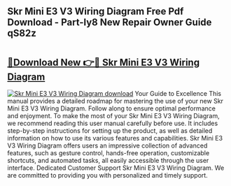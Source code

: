## Skr Mini E3 V3 Wiring Diagram Free Pdf Download - Part-Iy8 New Repair Owner Guide qS82z

# <h2><a href="http://dfhbne.blite.top/?on=Skr+Mini+E3+V3+Wiring+Diagram">🔗Download New 👉🔴 Skr Mini E3 V3 Wiring Diagram</a></h2>

[![Skr Mini E3 V3 Wiring Diagram download](https://i.imgur.com/lujVjoI.png)](http://dfhbne.blite.top/?on=Skr+Mini+E3+V3+Wiring+Diagram)
Your Guide to Excellence This manual provides a detailed roadmap for mastering the use of your new Skr Mini E3 V3 Wiring Diagram. Follow along to ensure optimal performance and enjoyment. To make the most of your Skr Mini E3 V3 Wiring Diagram, we recommend reading this user manual carefully before use. It includes step-by-step instructions for setting up the product, as well as detailed information on how to use its various features and capabilities. Skr Mini E3 V3 Wiring Diagram offers users an impressive collection of advanced features, such as gesture control, hands-free operation, customizable shortcuts, and automated tasks, all easily accessible through the user interface. Dedicated Customer Support Skr Mini E3 V3 Wiring Diagram. We are committed to providing you with personalized and timely support.
